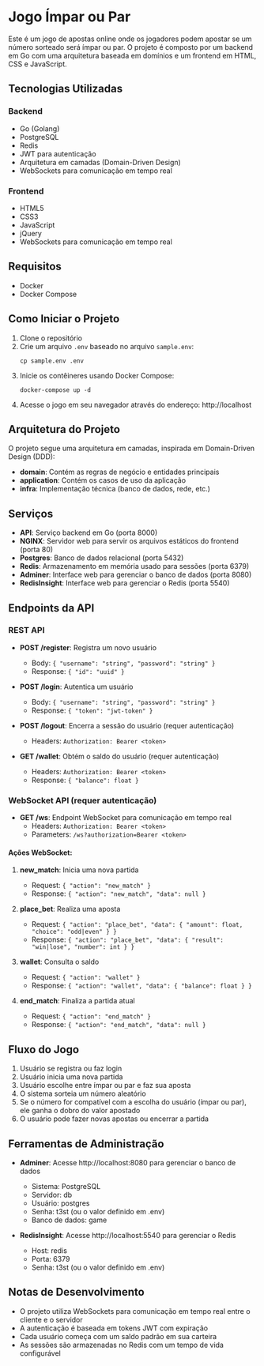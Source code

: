 # Jogo Ímpar ou Par

Este é um jogo de apostas online onde os jogadores podem apostar se um número sorteado será ímpar ou par. O projeto é composto por um backend em Go com uma arquitetura baseada em domínios e um frontend em HTML, CSS e JavaScript.

## Tecnologias Utilizadas

### Backend
- Go (Golang)
- PostgreSQL
- Redis
- JWT para autenticação
- Arquitetura em camadas (Domain-Driven Design)
- WebSockets para comunicação em tempo real

### Frontend
- HTML5
- CSS3
- JavaScript
- jQuery
- WebSockets para comunicação em tempo real

## Requisitos

- Docker
- Docker Compose

## Como Iniciar o Projeto

1. Clone o repositório
2. Crie um arquivo `.env` baseado no arquivo `sample.env`:
   ```
   cp sample.env .env
   ```
3. Inicie os contêineres usando Docker Compose:
   ```
   docker-compose up -d
   ```
4. Acesse o jogo em seu navegador através do endereço: http://localhost

## Arquitetura do Projeto

O projeto segue uma arquitetura em camadas, inspirada em Domain-Driven Design (DDD):

- **domain**: Contém as regras de negócio e entidades principais
- **application**: Contém os casos de uso da aplicação
- **infra**: Implementação técnica (banco de dados, rede, etc.)

## Serviços

- **API**: Serviço backend em Go (porta 8000)
- **NGINX**: Servidor web para servir os arquivos estáticos do frontend (porta 80)
- **Postgres**: Banco de dados relacional (porta 5432)
- **Redis**: Armazenamento em memória usado para sessões (porta 6379)
- **Adminer**: Interface web para gerenciar o banco de dados (porta 8080)
- **RedisInsight**: Interface web para gerenciar o Redis (porta 5540)

## Endpoints da API

### REST API

- **POST /register**: Registra um novo usuário
  - Body: `{ "username": "string", "password": "string" }`
  - Response: `{ "id": "uuid" }`

- **POST /login**: Autentica um usuário
  - Body: `{ "username": "string", "password": "string" }`
  - Response: `{ "token": "jwt-token" }`

- **POST /logout**: Encerra a sessão do usuário (requer autenticação)
  - Headers: `Authorization: Bearer <token>`

- **GET /wallet**: Obtém o saldo do usuário (requer autenticação)
  - Headers: `Authorization: Bearer <token>`
  - Response: `{ "balance": float }`

### WebSocket API (requer autenticação)

- **GET /ws**: Endpoint WebSocket para comunicação em tempo real
  - Headers: `Authorization: Bearer <token>`
  - Parameters: `/ws?authorization=Bearer <token>`

#### Ações WebSocket:

1. **new_match**: Inicia uma nova partida
   - Request: `{ "action": "new_match" }`
   - Response: `{ "action": "new_match", "data": null }`

2. **place_bet**: Realiza uma aposta
   - Request: `{ "action": "place_bet", "data": { "amount": float, "choice": "odd|even" } }`
   - Response: `{ "action": "place_bet", "data": { "result": "win|lose", "number": int } }`

3. **wallet**: Consulta o saldo
   - Request: `{ "action": "wallet" }`
   - Response: `{ "action": "wallet", "data": { "balance": float } }`

4. **end_match**: Finaliza a partida atual
   - Request: `{ "action": "end_match" }`
   - Response: `{ "action": "end_match", "data": null }`

## Fluxo do Jogo

1. Usuário se registra ou faz login
2. Usuário inicia uma nova partida
3. Usuário escolhe entre ímpar ou par e faz sua aposta
4. O sistema sorteia um número aleatório
5. Se o número for compatível com a escolha do usuário (ímpar ou par), ele ganha o dobro do valor apostado
6. O usuário pode fazer novas apostas ou encerrar a partida

## Ferramentas de Administração

- **Adminer**: Acesse http://localhost:8080 para gerenciar o banco de dados
  - Sistema: PostgreSQL
  - Servidor: db
  - Usuário: postgres
  - Senha: t3st (ou o valor definido em .env)
  - Banco de dados: game

- **RedisInsight**: Acesse http://localhost:5540 para gerenciar o Redis
  - Host: redis
  - Porta: 6379
  - Senha: t3st (ou o valor definido em .env)

## Notas de Desenvolvimento

- O projeto utiliza WebSockets para comunicação em tempo real entre o cliente e o servidor
- A autenticação é baseada em tokens JWT com expiração
- Cada usuário começa com um saldo padrão em sua carteira
- As sessões são armazenadas no Redis com um tempo de vida configurável 
